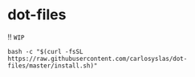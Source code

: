 # dot-files

:bangbang: `WIP`

```
bash -c "$(curl -fsSL https://raw.githubusercontent.com/carlosyslas/dot-files/master/install.sh)"
```
